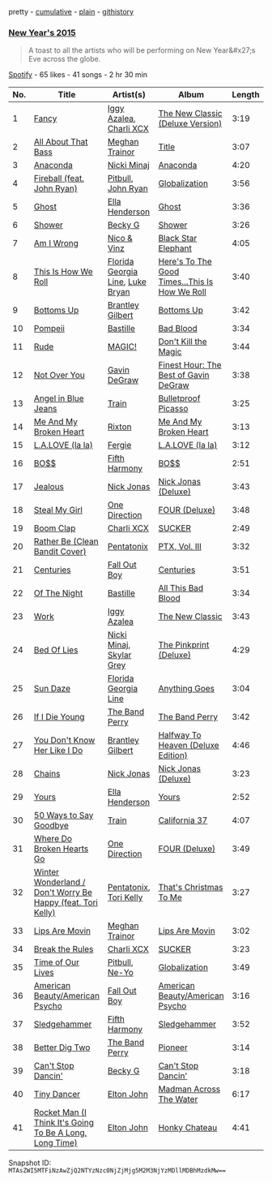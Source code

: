 pretty - [cumulative](/playlists/cumulative/2FjbiwWYHqEifO3VY5LYP8.md) - [plain](/playlists/plain/2FjbiwWYHqEifO3VY5LYP8) - [githistory](https://github.githistory.xyz/mackorone/spotify-playlist-archive/blob/main/playlists/plain/2FjbiwWYHqEifO3VY5LYP8)

### [New Year's 2015](https://open.spotify.com/playlist/2FjbiwWYHqEifO3VY5LYP8)

> A toast to all the artists who will be performing on New Year&\#x27;s Eve across the globe.

[Spotify](https://open.spotify.com/user/spotify) - 65 likes - 41 songs - 2 hr 30 min

| No. | Title | Artist(s) | Album | Length |
|---|---|---|---|---|
| 1 | [Fancy](https://open.spotify.com/track/3oiMJQAWVaxSubJ7b2VUtX) | [Iggy Azalea](https://open.spotify.com/artist/5yG7ZAZafVaAlMTeBybKAL), [Charli XCX](https://open.spotify.com/artist/25uiPmTg16RbhZWAqwLBy5) | [The New Classic \(Deluxe Version\)](https://open.spotify.com/album/5kfo2COwQYeYR3cE69aSgx) | 3:19 |
| 2 | [All About That Bass](https://open.spotify.com/track/1q676iYDR3GeJtOHdyggIU) | [Meghan Trainor](https://open.spotify.com/artist/6JL8zeS1NmiOftqZTRgdTz) | [Title](https://open.spotify.com/album/23T52TnvD0UqLRsuRHHAHA) | 3:07 |
| 3 | [Anaconda](https://open.spotify.com/track/5a5so8nqDGq75MI5WMbBtT) | [Nicki Minaj](https://open.spotify.com/artist/0hCNtLu0JehylgoiP8L4Gh) | [Anaconda](https://open.spotify.com/album/1pxED0aW8v0PpojjpJQUkC) | 4:20 |
| 4 | [Fireball \(feat\. John Ryan\)](https://open.spotify.com/track/4Y7XAxTANhu3lmnLAzhWJW) | [Pitbull](https://open.spotify.com/artist/0TnOYISbd1XYRBk9myaseg), [John Ryan](https://open.spotify.com/artist/3s73tswJycj6HTBNNN393z) | [Globalization](https://open.spotify.com/album/4EUf4YyNjuXypWY6W5wEDm) | 3:56 |
| 5 | [Ghost](https://open.spotify.com/track/2FiceoWDJ67rrmb5tGBpgE) | [Ella Henderson](https://open.spotify.com/artist/7nDsS0l5ZAzMedVRKPP8F1) | [Ghost](https://open.spotify.com/album/6MAEuDumUgxsWaEWA6lddg) | 3:36 |
| 6 | [Shower](https://open.spotify.com/track/3DmW6y7wTEYHJZlLo1r6XJ) | [Becky G](https://open.spotify.com/artist/4obzFoKoKRHIphyHzJ35G3) | [Shower](https://open.spotify.com/album/4JlzEvVJqpb62Xwc0EmOHr) | 3:26 |
| 7 | [Am I Wrong](https://open.spotify.com/track/1fidCEsYlaVE3pHwKCvpFZ) | [Nico & Vinz](https://open.spotify.com/artist/0awl5piYwO0CDTHEkCjUhn) | [Black Star Elephant](https://open.spotify.com/album/6zXb9FQMzawvY2Au8Kxky3) | 4:05 |
| 8 | [This Is How We Roll](https://open.spotify.com/track/2TR7A4ulH9R1PNwMyd8o8U) | [Florida Georgia Line](https://open.spotify.com/artist/3b8QkneNDz4JHKKKlLgYZg), [Luke Bryan](https://open.spotify.com/artist/0BvkDsjIUla7X0k6CSWh1I) | [Here's To The Good Times...This Is How We Roll](https://open.spotify.com/album/0uqAyKT7oMZDFMyteJOJWI) | 3:40 |
| 9 | [Bottoms Up](https://open.spotify.com/track/3Fuua9VwSOYHVWYKWTote5) | [Brantley Gilbert](https://open.spotify.com/artist/5q8HGNo0BjLWaTAhRtbwxa) | [Bottoms Up](https://open.spotify.com/album/1zWWHJnqovBQpd9kWyviP6) | 3:42 |
| 10 | [Pompeii](https://open.spotify.com/track/3gbBpTdY8lnQwqxNCcf795) | [Bastille](https://open.spotify.com/artist/7EQ0qTo7fWT7DPxmxtSYEc) | [Bad Blood](https://open.spotify.com/album/64fQ94AVziavTPdnkCS6Nj) | 3:34 |
| 11 | [Rude](https://open.spotify.com/track/6RtPijgfPKROxEzTHNRiDp) | [MAGIC!](https://open.spotify.com/artist/0DxeaLnv6SyYk2DOqkLO8c) | [Don't Kill the Magic](https://open.spotify.com/album/0RZ4Ct4vegYBmL9g88TBNi) | 3:44 |
| 12 | [Not Over You](https://open.spotify.com/track/2AtE18nG6GqezjXcTd6TsI) | [Gavin DeGraw](https://open.spotify.com/artist/5DYAABs8rkY9VhwtENoQCz) | [Finest Hour: The Best of Gavin DeGraw](https://open.spotify.com/album/0IMzbxnAqwRi6sm9s5oOJO) | 3:38 |
| 13 | [Angel in Blue Jeans](https://open.spotify.com/track/2qKN1W3bmEBCFPGxRShij9) | [Train](https://open.spotify.com/artist/3FUY2gzHeIiaesXtOAdB7A) | [Bulletproof Picasso](https://open.spotify.com/album/1DmY3Z5K1ljIbevMtT55ED) | 3:25 |
| 14 | [Me And My Broken Heart](https://open.spotify.com/track/41Ypl7Pzkod2H0VlcZH5DS) | [Rixton](https://open.spotify.com/artist/0kkxsdcaWmWU2yWAqclDh4) | [Me And My Broken Heart](https://open.spotify.com/album/6k7EWexxCDzvRMecFJj8CY) | 3:13 |
| 15 | [L.A.LOVE \(la la\)](https://open.spotify.com/track/4RZMYKoQiDH27kh6UoIrI2) | [Fergie](https://open.spotify.com/artist/3r17AfJCCUqC9Lf0OAc73G) | [L.A.LOVE \(la la\)](https://open.spotify.com/album/2sr4zoEQAje77BoGFwrCRT) | 3:12 |
| 16 | [BO$$](https://open.spotify.com/track/6rXcizzkBRUeExD57bALen) | [Fifth Harmony](https://open.spotify.com/artist/1l8Fu6IkuTP0U5QetQJ5Xt) | [BO$$](https://open.spotify.com/album/1R2prHq7IRSRTzhMJz7I6w) | 2:51 |
| 17 | [Jealous](https://open.spotify.com/track/2woCw59DHRIb1vcyQ2a7Ca) | [Nick Jonas](https://open.spotify.com/artist/4Rxn7Im3LGfyRkY2FlHhWi) | [Nick Jonas \(Deluxe\)](https://open.spotify.com/album/4jd7U6ca3Ew6JYpbjFauxj) | 3:43 |
| 18 | [Steal My Girl](https://open.spotify.com/track/2Bs4jQEGMycglOfWPBqrVG) | [One Direction](https://open.spotify.com/artist/4AK6F7OLvEQ5QYCBNiQWHq) | [FOUR \(Deluxe\)](https://open.spotify.com/album/4gCNyS7pidfK3rKWhB3JOY) | 3:48 |
| 19 | [Boom Clap](https://open.spotify.com/track/113sWqjcYyjbb4caE8wVsV) | [Charli XCX](https://open.spotify.com/artist/25uiPmTg16RbhZWAqwLBy5) | [SUCKER](https://open.spotify.com/album/4UWPrrDdzEsdMUDzYM8FC6) | 2:49 |
| 20 | [Rather Be \(Clean Bandit Cover\)](https://open.spotify.com/track/4hxemf0pE0mSzubgsfRLWu) | [Pentatonix](https://open.spotify.com/artist/26AHtbjWKiwYzsoGoUZq53) | [PTX, Vol\. III](https://open.spotify.com/album/32y54TelUHSUDWVOx4h1B4) | 3:32 |
| 21 | [Centuries](https://open.spotify.com/track/1N1JEeVv5TO2wQpk7vGVLs) | [Fall Out Boy](https://open.spotify.com/artist/4UXqAaa6dQYAk18Lv7PEgX) | [Centuries](https://open.spotify.com/album/2Sv7RYmuo9gHLPq8tMuLBc) | 3:51 |
| 22 | [Of The Night](https://open.spotify.com/track/7BNDyzwDboNRR2wmd7GSew) | [Bastille](https://open.spotify.com/artist/7EQ0qTo7fWT7DPxmxtSYEc) | [All This Bad Blood](https://open.spotify.com/album/5G6oMu9zNW2acdV0lqzI3L) | 3:34 |
| 23 | [Work](https://open.spotify.com/track/3yx6eryOZgO54bt3B671cn) | [Iggy Azalea](https://open.spotify.com/artist/5yG7ZAZafVaAlMTeBybKAL) | [The New Classic](https://open.spotify.com/album/3r51pg8BwnjazLJlW6dJIh) | 3:43 |
| 24 | [Bed Of Lies](https://open.spotify.com/track/490r1lg2turCiWsPAAxVBP) | [Nicki Minaj](https://open.spotify.com/artist/0hCNtLu0JehylgoiP8L4Gh), [Skylar Grey](https://open.spotify.com/artist/4utLUGcTvOJFr6aqIJtYWV) | [The Pinkprint \(Deluxe\)](https://open.spotify.com/album/5ooCuPIk58IwSo6DRr1JCu) | 4:29 |
| 25 | [Sun Daze](https://open.spotify.com/track/0El2Zyt68nYySFDG87hZgM) | [Florida Georgia Line](https://open.spotify.com/artist/3b8QkneNDz4JHKKKlLgYZg) | [Anything Goes](https://open.spotify.com/album/5NG7WZaCZZ12M5LJm0JcVc) | 3:04 |
| 26 | [If I Die Young](https://open.spotify.com/track/4u26EevCNXMhlvE1xFBJwX) | [The Band Perry](https://open.spotify.com/artist/75FnCoo4FBxH5K1Rrx0k5A) | [The Band Perry](https://open.spotify.com/album/3dASAcs9QOsmoSLhHjEhCu) | 3:42 |
| 27 | [You Don't Know Her Like I Do](https://open.spotify.com/track/4WnY4W5KrqglCdIus8X9Bo) | [Brantley Gilbert](https://open.spotify.com/artist/5q8HGNo0BjLWaTAhRtbwxa) | [Halfway To Heaven \(Deluxe Edition\)](https://open.spotify.com/album/3yWeEEaC5xs7FgzwRgjm1p) | 4:46 |
| 28 | [Chains](https://open.spotify.com/track/5OfgGVovaV6pd9kQZUSRP7) | [Nick Jonas](https://open.spotify.com/artist/4Rxn7Im3LGfyRkY2FlHhWi) | [Nick Jonas \(Deluxe\)](https://open.spotify.com/album/4jd7U6ca3Ew6JYpbjFauxj) | 3:23 |
| 29 | [Yours](https://open.spotify.com/track/3tIn65d1tiqGLPWatVgG22) | [Ella Henderson](https://open.spotify.com/artist/7nDsS0l5ZAzMedVRKPP8F1) | [Yours](https://open.spotify.com/album/4znlcYQXxUuXeC2khQf88h) | 2:52 |
| 30 | [50 Ways to Say Goodbye](https://open.spotify.com/track/2NniAhAtkRACaMeYt48xlD) | [Train](https://open.spotify.com/artist/3FUY2gzHeIiaesXtOAdB7A) | [California 37](https://open.spotify.com/album/5zseibu9WEsPaZmkJUMkz1) | 4:07 |
| 31 | [Where Do Broken Hearts Go](https://open.spotify.com/track/6HFywc5eQYRRYHYTatCb5Y) | [One Direction](https://open.spotify.com/artist/4AK6F7OLvEQ5QYCBNiQWHq) | [FOUR \(Deluxe\)](https://open.spotify.com/album/4gCNyS7pidfK3rKWhB3JOY) | 3:49 |
| 32 | [Winter Wonderland / Don't Worry Be Happy \(feat\. Tori Kelly\)](https://open.spotify.com/track/5o9JHeY8e47bXCjSZOnD7b) | [Pentatonix](https://open.spotify.com/artist/26AHtbjWKiwYzsoGoUZq53), [Tori Kelly](https://open.spotify.com/artist/1vSN1fsvrzpbttOYGsliDr) | [That's Christmas To Me](https://open.spotify.com/album/1cu3soKy8UGJdBS70f33Fq) | 3:27 |
| 33 | [Lips Are Movin](https://open.spotify.com/track/357p2KRTBXeGGw6YfUI1nH) | [Meghan Trainor](https://open.spotify.com/artist/6JL8zeS1NmiOftqZTRgdTz) | [Lips Are Movin](https://open.spotify.com/album/5FTVBQcttisTYKk2EXQGPR) | 3:02 |
| 34 | [Break the Rules](https://open.spotify.com/track/2Uxn9uOgMUcGyy25SaMdq6) | [Charli XCX](https://open.spotify.com/artist/25uiPmTg16RbhZWAqwLBy5) | [SUCKER](https://open.spotify.com/album/4UWPrrDdzEsdMUDzYM8FC6) | 3:23 |
| 35 | [Time of Our Lives](https://open.spotify.com/track/2bJvI42r8EF3wxjOuDav4r) | [Pitbull](https://open.spotify.com/artist/0TnOYISbd1XYRBk9myaseg), [Ne\-Yo](https://open.spotify.com/artist/21E3waRsmPlU7jZsS13rcj) | [Globalization](https://open.spotify.com/album/4EUf4YyNjuXypWY6W5wEDm) | 3:49 |
| 36 | [American Beauty/American Psycho](https://open.spotify.com/track/5ohiklvvNq3Imt1bkH0FrH) | [Fall Out Boy](https://open.spotify.com/artist/4UXqAaa6dQYAk18Lv7PEgX) | [American Beauty/American Psycho](https://open.spotify.com/album/00OUV5Q2NaYKohfnxLufB9) | 3:16 |
| 37 | [Sledgehammer](https://open.spotify.com/track/0QvdM0mzQpphLZVCqVGGjC) | [Fifth Harmony](https://open.spotify.com/artist/1l8Fu6IkuTP0U5QetQJ5Xt) | [Sledgehammer](https://open.spotify.com/album/4Ltj4GG0bvFas6i7RpNS7r) | 3:52 |
| 38 | [Better Dig Two](https://open.spotify.com/track/3z0a8G407NbxfjTRffvQiP) | [The Band Perry](https://open.spotify.com/artist/75FnCoo4FBxH5K1Rrx0k5A) | [Pioneer](https://open.spotify.com/album/4oXEoK7WVM1lNbmB59IrJ1) | 3:14 |
| 39 | [Can't Stop Dancin'](https://open.spotify.com/track/5NetSTs4dgiR6GLrZOQcwJ) | [Becky G](https://open.spotify.com/artist/4obzFoKoKRHIphyHzJ35G3) | [Can't Stop Dancin'](https://open.spotify.com/album/0fwnH770rSy9L2F172lTMu) | 3:18 |
| 40 | [Tiny Dancer](https://open.spotify.com/track/2TVxnKdb3tqe1nhQWwwZCO) | [Elton John](https://open.spotify.com/artist/3PhoLpVuITZKcymswpck5b) | [Madman Across The Water](https://open.spotify.com/album/2OZbaW9tgO62ndm375lFZr) | 6:17 |
| 41 | [Rocket Man \(I Think It's Going To Be A Long, Long Time\)](https://open.spotify.com/track/3gdewACMIVMEWVbyb8O9sY) | [Elton John](https://open.spotify.com/artist/3PhoLpVuITZKcymswpck5b) | [Honky Chateau](https://open.spotify.com/album/2ei2X6ghPnw7YRwQtAH075) | 4:41 |

Snapshot ID: `MTAsZWI5MTFiNzAwZjQ2NTYzNzc0NjZjMjg5M2M3NjYzMDllMDBhMzdkMw==`
